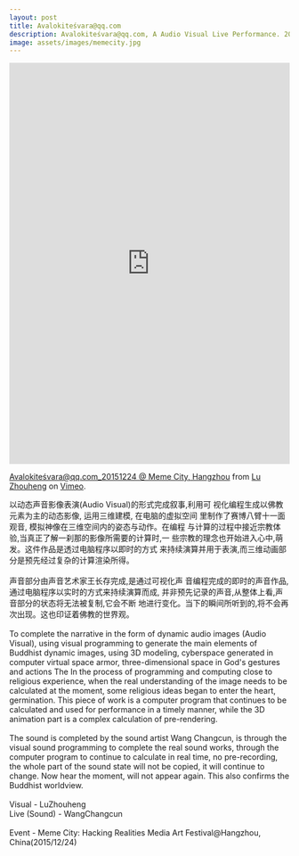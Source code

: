 ```yaml
---
layout: post
title: Avalokiteśvara@qq.com
description: Avalokiteśvara@qq.com, A Audio Visual Live Performance. 2015
image: assets/images/memecity.jpg
---
```


<iframe src="https://player.vimeo.com/video/232212667?color=ff1c59" width="100%" height="720" frameborder="0" webkitallowfullscreen mozallowfullscreen allowfullscreen></iframe>
<p><a href="https://vimeo.com/232212667">Avalokiteśvara@qq.com_20151224 @ Meme City, Hangzhou</a> from <a href="https://vimeo.com/luzhouheng">Lu Zhouheng</a> on <a href="https://vimeo.com">Vimeo</a>.</p>
<p>以动态声音影像表演(Audio Visual)的形式完成叙事,利用可 视化编程生成以佛教元素为主的动态影像, 运用三维建模, 在电脑的虚拟空间 里制作了赛博八臂十一面观音, 模拟神像在三维空间内的姿态与动作。在编程 与计算的过程中接近宗教体验,当真正了解一刹那的影像所需要的计算时,一 些宗教的理念也开始进入心中,萌发。这件作品是透过电脑程序以即时的方式 来持续演算并用于表演,而三维动画部分是预先经过复杂的计算渲染所得。<br />
<br />
声音部分由声音艺术家王长存完成,是通过可视化声 音编程完成的即时的声音作品,通过电脑程序以实时的方式来持续演算而成, 并非预先记录的声音,从整体上看,声音部分的状态将无法被复制,它会不断 地进行变化。当下的瞬间所听到的,将不会再次出现。这也印证着佛教的世界观。<br />
<br />
To complete the narrative in the form of dynamic audio images (Audio Visual), using visual programming to generate the main elements of Buddhist dynamic images, using 3D modeling, cyberspace generated in computer virtual space armor, three-dimensional space in God&#039;s gestures and actions The In the process of programming and computing close to religious experience, when the real understanding of the image needs to be calculated at the moment, some religious ideas began to enter the heart, germination. This piece of work is a computer program that continues to be calculated and used for performance in a timely manner, while the 3D animation part is a complex calculation of pre-rendering.<br />
<br />
The sound is completed by the sound artist Wang Changcun, is through the visual sound programming to complete the real sound works, through the computer program to continue to calculate in real time, no pre-recording, the whole part of the sound state will not be copied, it will continue to change. Now hear the moment, will not appear again. This also confirms the Buddhist worldview.<br />
<br />
Visual - LuZhouheng<br />
Live (Sound) - WangChangcun<br />
<br />
Event - Meme City: Hacking Realities Media Art Festival@Hangzhou, China(2015/12/24)</p>

<div class="box alt">
	<div class="row 50% uniform">
		<div class="4u"><span class="image fit"><img src="http://7xrims.com1.z0.glb.clouddn.com/memecity01.jpg" alt="" /></span></div>
		<div class="4u"><span class="image fit"><img src="http://7xrims.com1.z0.glb.clouddn.com/memecity02.jpg" alt="" /></span></div>
		<div class="4u"><span class="image fit"><img src="http://7xrims.com1.z0.glb.clouddn.com/memecity03.jpg" alt="" /></span></div>
		<!-- Break -->
		<div class="4u"><span class="image fit"><img src="http://7xrims.com1.z0.glb.clouddn.com/memecity04.jpg" alt="" /></span></div>
		<div class="4u"><span class="image fit"><img src="http://7xrims.com1.z0.glb.clouddn.com/memecity05.jpg" alt="" /></span></div>
		<div class="4u"><span class="image fit"><img src="http://7xrims.com1.z0.glb.clouddn.com/memecity06.jpg" alt="" /></span></div>
		<!-- Break -->
		<div class="4u"><span class="image fit"><img src="http://7xrims.com1.z0.glb.clouddn.com/memecity07.jpg" alt="" /></span></div>
		<div class="4u"><span class="image fit"><img src="http://7xrims.com1.z0.glb.clouddn.com/memecity08.jpg" alt="" /></span></div>
		<div class="4u"><span class="image fit"><img src="http://7xrims.com1.z0.glb.clouddn.com/memecity09.jpg" alt="" /></span></div>
		<!-- Break -->
	</div>
</div>

